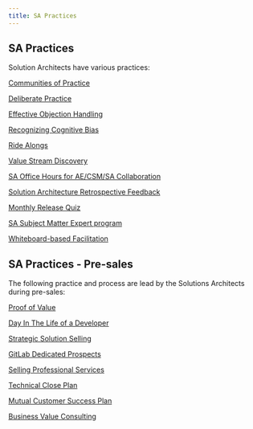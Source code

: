 ```yaml
---
title: SA Practices
---
```


## SA Practices

Solution Architects have various practices:

[Communities of Practice](/handbook/solutions-architects/sa-practices/communities-of-practice/)

[Deliberate Practice](/handbook/solutions-architects/sa-practices/deliberate-practice/)

[Effective Objection Handling](/handbook/solutions-architects/sa-practices/effective-objection-handling-practice/)

[Recognizing Cognitive Bias](/handbook/solutions-architects/sa-practices/recognizing-cognitive-bias/)

[Ride Alongs](/handbook/solutions-architects/sa-practices/ride-alongs/)

[Value Stream Discovery](/handbook/solutions-architects/sa-practices/value-stream-discovery/)

[SA Office Hours for AE/CSM/SA Collaboration](/handbook/solutions-architects/sa-practices/sa-office-hours/)

[Solution Architecture Retrospective Feedback](/handbook/solutions-architects/sa-practices/sa-retrospective-feedback/)

[Monthly Release Quiz](/handbook/solutions-architects/sa-practices/monthly-release-quiz)

[SA Subject Matter Expert program](/handbook/solutions-architects/sa-practices/subject-matter-experts/)

[Whiteboard-based Facilitation](/handbook/solutions-architects/sa-practices/whiteboard-based-facilitation/)

## SA Practices - Pre-sales

The following practice and process are lead by the Solutions Architects during pre-sales:

[Proof of Value](/handbook/solutions-architects/tools-and-resources/pov/)

[Day In The Life of a Developer](/handbook/solutions-architects/sa-practices/day-in-the-life/)

[Strategic Solution Selling](/handbook/solutions-architects/sa-practices/strategic-solution-selling/)

[GitLab Dedicated Prospects](/handbook/solutions-architects/sa-practices/gitlab-dedicated-prospects/)

[Selling Professional Services](/handbook/solutions-architects/sa-practices/selling-professional-services)

[Technical Close Plan](/handbook/solutions-architects/sa-practices/technical-close-plan/)

[Mutual Customer Success Plan](/handbook/solutions-architects/sa-practices/customer-success-plan/)

[Business Value Consulting](/handbook/solutions-architects/sa-practices/business-value-consulting/)
